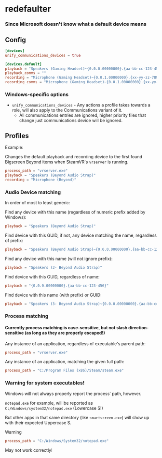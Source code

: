 # redefaulter

### Since Microsoft doesn't know what a default device means

## Config

```toml
[devices]
unify_communications_devices = true

[devices.default]
playback = "Speakers (Gaming Headset)~{0.0.0.00000000}.{aa-bb-cc-123-456}"
playback_comms = ""
recording = "Microphone (Gaming Headset)~{0.0.1.00000000}.{xx-yy-zz-789-098}"
recording_comms = "Microphone (Gaming Headset)~{0.0.1.00000000}.{xx-yy-zz-123-098}"
```

### Windows-specific options

- `unify_communications_devices` - Any actions a profile takes towards a role, will also apply to the Communications variant of it.
  - All communications entries are ignored, higher priority files that change just communications device will be ignored.

## Profiles

Example:

Changes the default playback and recording device to the first found Bigscreen Beyond items when SteamVR's `vrserver` is running.

```toml
process_path = "vrserver.exe"
playback = "Speakers (Beyond Audio Strap)"
recording = "Microphone (Beyond)"
```

### Audio Device matching

In order of most to least generic:

Find any device with this name (regardless of numeric prefix added by Windows):

```toml
playback = "Speakers (Beyond Audio Strap)"
```

Find device with this GUID, if not, any device matching the name, regardless of prefix:

```toml
playback = "Speakers (Beyond Audio Strap)~{0.0.0.00000000}.{aa-bb-cc-123-456}"
```

Find any device with this name (will not ignore prefix):

```toml
playback = "Speakers (3- Beyond Audio Strap)"
```

Find device with this GUID, regardless of name:

```toml
playback = "{0.0.0.00000000}.{aa-bb-cc-123-456}"
```

Find device with this name (with prefix) or GUID:

```toml
playback = "Speakers (3- Beyond Audio Strap)~{0.0.0.00000000}.{aa-bb-cc-123-456}"
```

### Process matching

#### Currently process matching is case-sensitive, but not slash direction-sensitive (as long as they are properly escaped!)

Any instance of an application, regardless of executable's parent path:

```toml
process_path = "vrserver.exe"
```

Any instance of an application, matching the given full path:

```toml
process_path = "C:/Program Files (x86)/Steam/steam.exe"
```

### Warning for system executables!

Windows will not always properly report the process' path, however.

`notepad.exe` for example, will be reported as `C:/Windows/system32/notepad.exe` (Lowercase S!)

But other apps in that same directory (like `smartscreen.exe`) will show up with their expected Uppercase S.

> [!WARNING]
> ```toml
> process_path = "C:/Windows/System32/notepad.exe"
> ```
> May not work correctly!
